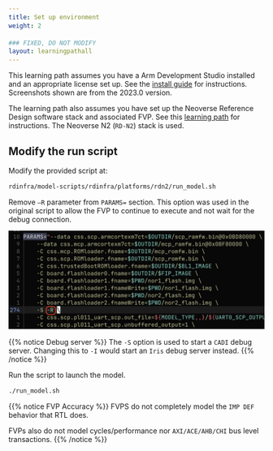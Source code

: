 ```yaml
---
title: Set up environment
weight: 2

### FIXED, DO NOT MODIFY
layout: learningpathall
---
```


This learning path assumes you have a Arm Development Studio installed and an appropriate license set up. See the [install guide](/install-guides/armds) for instructions. Screenshots shown are from the 2023.0 version.

The learning path also assumes you have set up the Neoverse Reference Design software stack and associated FVP. See this [learning path](/learning-paths/servers-and-cloud-computing/refinfra-quick-start/) for instructions. The Neoverse N2 (`RD-N2`) stack is used.

## Modify the run script

Modify the provided script at:

```bash
rdinfra/model-scripts/rdinfra/platforms/rdn2/run_model.sh
```
Remove `–R` parameter from `PARAMS=` section. This option was used in the original script to allow the FVP to continue to execute and not wait for the debug connection.

![modify parameters alt-text#center](images/modify_params.png "Figure 1. Modify run_model.sh")

{{% notice Debug server %}}
The `-S` option is used to start a `CADI` debug server. Changing this to `-I` would start an `Iris` debug server instead.
{{% /notice %}}

Run the script to launch the model.
```bash
./run_model.sh
```

{{% notice FVP Accuracy %}}
FVPS do not completely model the `IMP DEF` behavior that RTL does.

FVPs also do not model cycles/performance nor `AXI/ACE/AHB/CHI` bus level transactions.
{{% /notice %}}
